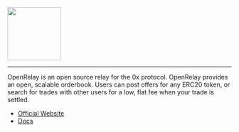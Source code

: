 <img src="https://openrelay-web-prod.s3.us-east-2.amazonaws.com/img/profile.png" width="120px"></img>

---
OpenRelay is an open source relay for the 0x protocol. OpenRelay provides an open, scalable orderbook. Users can post offers for any ERC20 token, or search for trades with other users for a low, flat fee when your trade is settled.

* [Official Website](https://openrelay.xyz/)
* [Docs](https://openrelay.xyz/docs)
